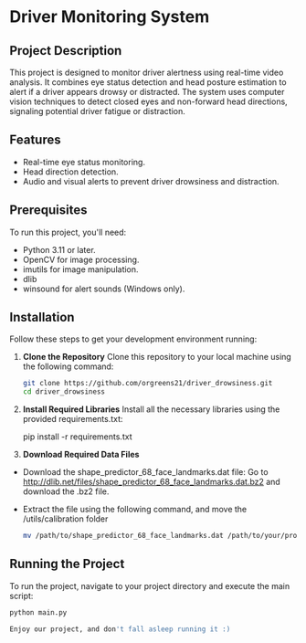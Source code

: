 # Driver Monitoring System

## Project Description
This project is designed to monitor driver alertness using real-time video analysis. It combines eye status detection and head posture estimation to alert if a driver appears drowsy or distracted. The system uses computer vision techniques to detect closed eyes and non-forward head directions, signaling potential driver fatigue or distraction.

## Features
- Real-time eye status monitoring.
- Head direction detection.
- Audio and visual alerts to prevent driver drowsiness and distraction.

## Prerequisites
To run this project, you'll need:
- Python 3.11 or later.
- OpenCV for image processing.
- imutils for image manipulation.
- dlib
- winsound for alert sounds (Windows only).


## Installation

Follow these steps to get your development environment running:

1. **Clone the Repository**
   Clone this repository to your local machine using the following command:

   ```bash
   git clone https://github.com/orgreens21/driver_drowsiness.git
   cd driver_drowsiness

2. **Install Required Libraries**
   Install all the necessary libraries using the provided requirements.txt:

   pip install -r requirements.txt

3. **Download Required Data Files**
- Download the shape_predictor_68_face_landmarks.dat file:
  Go to http://dlib.net/files/shape_predictor_68_face_landmarks.dat.bz2 and download the .bz2 file.

- Extract the file using the following command, and move the /utils/calibration folder

  ```bash
  mv /path/to/shape_predictor_68_face_landmarks.dat /path/to/your/project/utils/calibration/

## Running the Project

To run the project, navigate to your project directory and execute the main script:

   ```bash
   python main.py

Enjoy our project, and don't fall asleep running it :)
